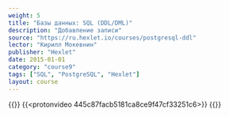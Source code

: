 ```yaml
---
weight: 5
title: "Базы данных: SQL (DDL/DML)"
description: "Добавление записи"
source: "https://ru.hexlet.io/courses/postgresql-ddl"
lector: "Кирилл Мокевнин"
publisher: "Hexlet"
date: 2015-01-01
category: "course9"
tags: ["SQL", "PostgreSQL", "Hexlet"]
layout: course
---
```

{{<players>}}
    {{<protonvideo 445c87facb5181ca8ce9f47cf33251c6>}}
{{</players>}}
